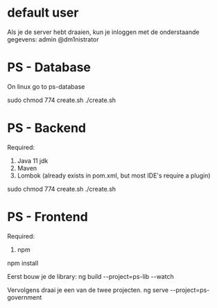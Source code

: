 
# default user
Als je de server hebt draaien, kun je inloggen met de onderstaande gegevens:
admin
@dm1nistrator

# PS - Database
On linux go to ps-database

sudo chmod 774 create.sh
./create.sh

# PS - Backend
Required:
1) Java 11 jdk
2) Maven
3) Lombok (already exists in pom.xml, but most IDE's require a plugin)

sudo chmod 774 create.sh
./create.sh

# PS - Frontend
Required:
1) npm

npm install


Eerst bouw je de library:
ng build --project=ps-lib --watch

Vervolgens draai je een van de twee projecten.
ng serve --project=ps-government

